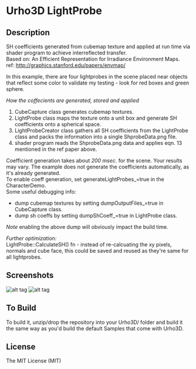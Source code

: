# Urho3D LightProbe

Description
---
SH coefficients generated from cubemap texture and applied at run time via shader program to achieve interreflected transfer.  
Based on: An Efficient Representation for Irradiance Environment Maps.  
ref: http://graphics.stanford.edu/papers/envmap/  

In this example, there are four lightprobes in the scene placed near objects that reflect some color to validate my testing - look for red boxes and green sphere.  
  
*How the coffecients are generated, stored and applied*  
1) CubeCapture class generates cubemap textures.
2) LightProbe class maps the texture onto a unit box and generate SH coefficients onto a spherical space.
3) LightProbeCreator class gathers all SH coefficients from the LightProbe class and packs the information into a single ShprobeData.png file.
4) shader program reads the ShprobeData.png data and applies eqn. 13 mentioned in the ref paper above.
  
Coefficient generation takes about *200 msec.* for the scene. Your results may vary. The example does not generate the coefficients automatically, as it's already generated.  
To enable coeff generation, set generateLightProbes_=true in the CharacterDemo.  
Some useful debugging info:  
* dump cubemap textures by setting dumpOutputFiles_=true in CubeCapture class.
* dump sh coeffs by setting dumpShCoeff_=true in LightProbe class.  
  
*Note* enabling the above dump will obviously impact the build time.
  
*Further optimization:*  
LightProbe::CalculateSH() fn - instead of re-calcuating the xy pixels, normals and cube face, this could be saved and reused as they're same for all lightprobes.


Screenshots
---
![alt tag](https://github.com/Lumak/Urho3D-LightProbe/blob/master/screenshot/lightprobescreen1.png)
![alt tag](https://github.com/Lumak/Urho3D-LightProbe/blob/master/screenshot/lightprobescreen2.png)


To Build
---
To build it, unzip/drop the repository into your Urho3D/ folder and build it the same way as you'd build the default Samples that come with Urho3D.

License
-----------------------------------------------------------------------------------
The MIT License (MIT)







